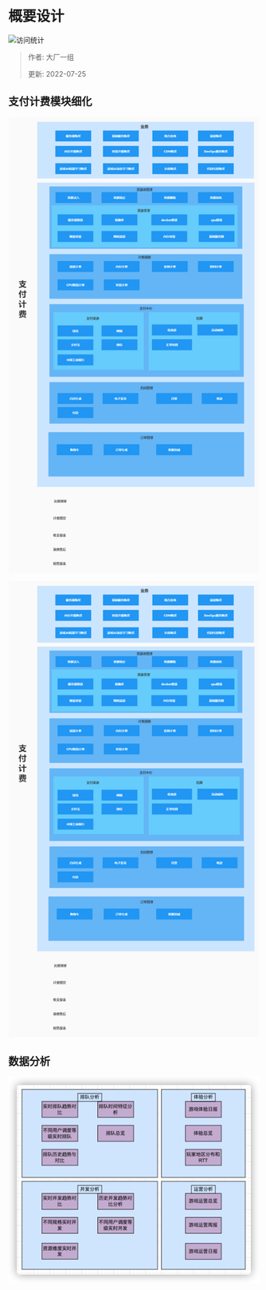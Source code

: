 # 概要设计

![访问统计](https://visitor-badge.glitch.me/badge?page_id=senlypan.cloudgaming.03-outline-design&left_color=blue&right_color=red)

> 作者: 大厂一组
>
> 更新: 2022-07-25
## 支付计费模块细化

![](../_media/image/03-outline-design/pay-charge-detail-001.jpg)


![](../_media/image/03-outline-design/pay-charge-detail-001.jpg)

## 数据分析

![data_analysis](../_media/image/03-outline-design/data_analysis.png)




